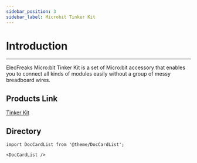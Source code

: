 ```yaml
---
sidebar_position: 3
sidebar_label: Microbit Tinker Kit
---
```


# Introduction
---
ElecFreaks Micro:bit Tinker Kit is a set of Micro:bit accessory that enables you to connect all kinds of modules easily without a group of messy breadboard wires.

## Products Link

[Tinker Kit](https://shop.elecfreaks.com/products/elecfreaks-micro-bit-tinker-kit-without-micro-bit-board?_pos=1&_sid=a3579b340&_ss=r)

## Directory

```mdx-code-block
import DocCardList from '@theme/DocCardList';

<DocCardList />
```
